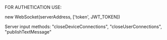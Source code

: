 FOR AUTHETICATION USE:

new WebSocket(serverAddress, ['token', JWT_TOKEN])

Server input methods: "closeDeviceConnections", "closeUserConnections", "publishTextMessage"